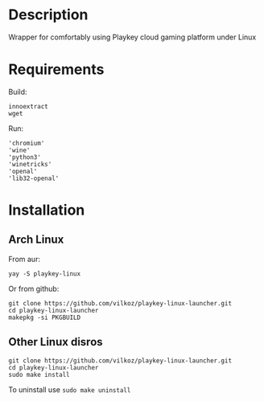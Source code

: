 # Description

Wrapper for comfortably using Playkey cloud gaming platform under Linux

# Requirements

Build:
```
innoextract
wget
```

Run:
```
'chromium'
'wine'
'python3'
'winetricks'
'openal'
'lib32-openal'
```

# Installation

## Arch Linux
From aur:
```
yay -S playkey-linux
```

Or from github:
```
git clone https://github.com/vilkoz/playkey-linux-launcher.git
cd playkey-linux-launcher
makepkg -si PKGBUILD
```

## Other Linux disros
```
git clone https://github.com/vilkoz/playkey-linux-launcher.git
cd playkey-linux-launcher
sudo make install
```

To uninstall use `sudo make uninstall`
